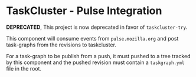 TaskCluster - Pulse Integration
====================================

**DEPRECATED**, This project is now deprecated in favor of `taskcluster-try`.


This component will consume events from `pulse.mozilla.org` and post task-graphs
from the revisions to taskcluster.

For a task-graph to be publish from a push, it must pushed to a tree tracked by
this component and the pushed revision must contain a `taskgraph.yml` file in
the root.

